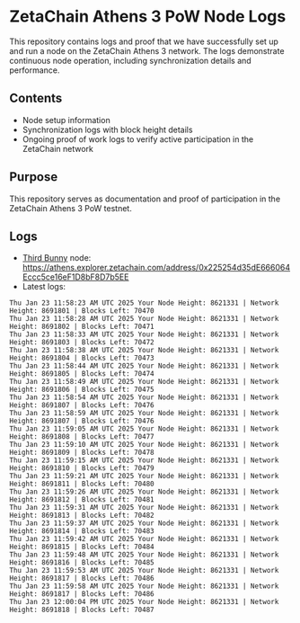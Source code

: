 # ZetaChain Athens 3 PoW Node Logs
This repository contains logs and proof that we have successfully set up and run a node on the ZetaChain Athens 3 network. The logs demonstrate continuous node operation, including synchronization details and performance.

## Contents
- Node setup information
- Synchronization logs with block height details
- Ongoing proof of work logs to verify active participation in the ZetaChain network

## Purpose
This repository serves as documentation and proof of participation in the ZetaChain Athens 3 PoW testnet.

## Logs

- [Third Bunny](https://thirdbunny.xyz/) node: https://athens.explorer.zetachain.com/address/0x225254d35dE666064Eccc5ce16eF1D8bF8D7b5EE
- Latest logs:
```
Thu Jan 23 11:58:23 AM UTC 2025 Your Node Height: 8621331 | Network Height: 8691801 | Blocks Left: 70470
Thu Jan 23 11:58:28 AM UTC 2025 Your Node Height: 8621331 | Network Height: 8691802 | Blocks Left: 70471
Thu Jan 23 11:58:33 AM UTC 2025 Your Node Height: 8621331 | Network Height: 8691803 | Blocks Left: 70472
Thu Jan 23 11:58:38 AM UTC 2025 Your Node Height: 8621331 | Network Height: 8691804 | Blocks Left: 70473
Thu Jan 23 11:58:44 AM UTC 2025 Your Node Height: 8621331 | Network Height: 8691805 | Blocks Left: 70474
Thu Jan 23 11:58:49 AM UTC 2025 Your Node Height: 8621331 | Network Height: 8691806 | Blocks Left: 70475
Thu Jan 23 11:58:54 AM UTC 2025 Your Node Height: 8621331 | Network Height: 8691807 | Blocks Left: 70476
Thu Jan 23 11:58:59 AM UTC 2025 Your Node Height: 8621331 | Network Height: 8691807 | Blocks Left: 70476
Thu Jan 23 11:59:05 AM UTC 2025 Your Node Height: 8621331 | Network Height: 8691808 | Blocks Left: 70477
Thu Jan 23 11:59:10 AM UTC 2025 Your Node Height: 8621331 | Network Height: 8691809 | Blocks Left: 70478
Thu Jan 23 11:59:15 AM UTC 2025 Your Node Height: 8621331 | Network Height: 8691810 | Blocks Left: 70479
Thu Jan 23 11:59:21 AM UTC 2025 Your Node Height: 8621331 | Network Height: 8691811 | Blocks Left: 70480
Thu Jan 23 11:59:26 AM UTC 2025 Your Node Height: 8621331 | Network Height: 8691812 | Blocks Left: 70481
Thu Jan 23 11:59:31 AM UTC 2025 Your Node Height: 8621331 | Network Height: 8691813 | Blocks Left: 70482
Thu Jan 23 11:59:37 AM UTC 2025 Your Node Height: 8621331 | Network Height: 8691814 | Blocks Left: 70483
Thu Jan 23 11:59:42 AM UTC 2025 Your Node Height: 8621331 | Network Height: 8691815 | Blocks Left: 70484
Thu Jan 23 11:59:48 AM UTC 2025 Your Node Height: 8621331 | Network Height: 8691816 | Blocks Left: 70485
Thu Jan 23 11:59:53 AM UTC 2025 Your Node Height: 8621331 | Network Height: 8691817 | Blocks Left: 70486
Thu Jan 23 11:59:58 AM UTC 2025 Your Node Height: 8621331 | Network Height: 8691817 | Blocks Left: 70486
Thu Jan 23 12:00:04 PM UTC 2025 Your Node Height: 8621331 | Network Height: 8691818 | Blocks Left: 70487
```
